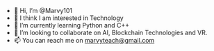 - 👋 Hi, I’m @Marvy101
- 👀 I think I am interested in Technology
- 🌱 I’m currently learning Python and C++
- 💞️ I’m looking to collaborate on AI, Blockchain Technologies and VR.
- 📫 You can reach me on marvyteach@gmail.com

<!---
Marvy101/Marvy101 is a ✨ special ✨ repository because its `README.md` (this file) appears on your GitHub profile.
You can click the Preview link to take a look at your changes.
--->
